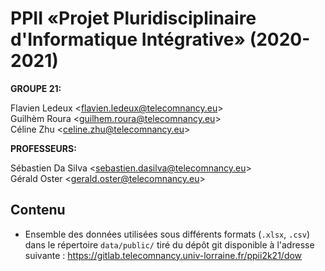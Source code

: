 # PPII «Projet Pluridisciplinaire d'Informatique Intégrative» (2020-2021)

**GROUPE 21:**

Flavien Ledeux <<flavien.ledeux@telecomnancy.eu>>  
Guilhèm Roura <<guilhem.roura@telecomnancy.eu>>  
Céline Zhu <<celine.zhu@telecomnancy.eu>>  

**PROFESSEURS:**

Sébastien Da Silva <<sebastien.dasilva@telecomnancy.eu>>  
Gérald Oster <<gerald.oster@telecomnancy.eu>>  

## Contenu
- Ensemble des données utilisées  sous différents formats (`.xlsx`, `.csv`) dans le répertoire `data/public/` tiré du dépôt git disponible à l'adresse suivante : https://gitlab.telecomnancy.univ-lorraine.fr/ppii2k21/dow

